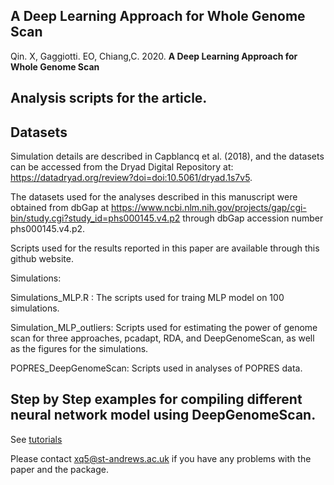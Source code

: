 ## A Deep Learning Approach for Whole Genome Scan

Qin. X, Gaggiotti. EO, Chiang,C. 2020. **A Deep Learning Approach for Whole Genome Scan**


## Analysis scripts for the article.

## Datasets

Simulation details are described in Capblancq et al. (2018), and the datasets can be accessed from the Dryad Digital Repository at: https://datadryad.org/review?doi=doi:10.5061/dryad.1s7v5. 

The datasets used for the analyses described in this manuscript were obtained from dbGap at https://www.ncbi.nlm.nih.gov/projects/gap/cgi-bin/study.cgi?study_id=phs000145.v4.p2 through dbGap accession number phs000145.v4.p2.

Scripts used for the results reported in this paper are available through this github website.

Simulations:

Simulations_MLP.R : The scripts used for traing MLP model on 100 simulations.

Simulation_MLP_outliers: Scripts used for estimating the power of genome scan for three approaches, pcadapt, RDA, and DeepGenomeScan, as well as the figures for the simulations.

POPRES_DeepGenomeScan: Scripts used in analyses of POPRES data.

## Step by Step examples for compiling different neural network model using DeepGenomeScan.

See [tutorials](https://github.xinghuq/DeepGenomeScan)

Please contact xq5@st-andrews.ac.uk if you have any problems with the paper and the package.
